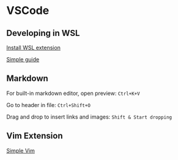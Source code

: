 # VSCode

## Developing in WSL

[Install WSL extension](https://marketplace.visualstudio.com/items?itemName=ms-vscode-remote.remote-wsl)

[Simple guide](https://code.visualstudio.com/docs/remote/wsl)

## Markdown

For built-in markdown editor, open preview: `Ctrl+K+V`

Go to header in file: `Ctrl+Shift+O`

Drag and drop to insert links and images: `Shift & Start dropping`

## Vim Extension

[Simple Vim](https://marketplace.visualstudio.com/items?itemName=jpotterm.simple-vim)